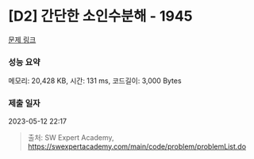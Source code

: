 # [D2] 간단한 소인수분해 - 1945 

[문제 링크](https://swexpertacademy.com/main/code/problem/problemDetail.do?contestProbId=AV5Pl0Q6ANQDFAUq) 

### 성능 요약

메모리: 20,428 KB, 시간: 131 ms, 코드길이: 3,000 Bytes

### 제출 일자

2023-05-12 22:17



> 출처: SW Expert Academy, https://swexpertacademy.com/main/code/problem/problemList.do